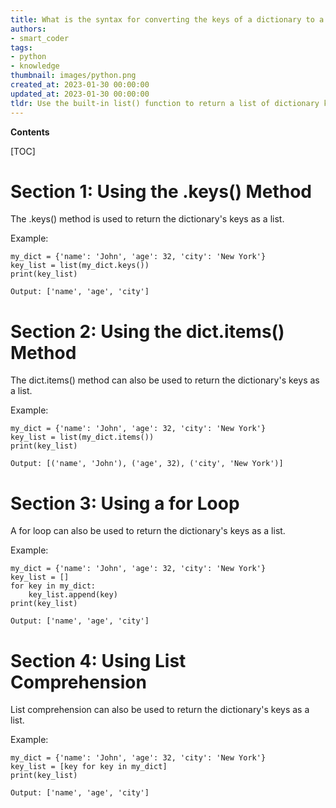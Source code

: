 ```yaml
---
title: What is the syntax for converting the keys of a dictionary to a list in python?
authors:
- smart_coder
tags:
- python
- knowledge
thumbnail: images/python.png
created_at: 2023-01-30 00:00:00
updated_at: 2023-01-30 00:00:00
tldr: Use the built-in list() function to return a list of dictionary keys.
---
```


**Contents**

[TOC]

# Section 1: Using the .keys() Method

The .keys() method is used to return the dictionary's keys as a list. 

Example: 

```
my_dict = {'name': 'John', 'age': 32, 'city': 'New York'}
key_list = list(my_dict.keys())
print(key_list)

Output: ['name', 'age', 'city']
```

# Section 2: Using the dict.items() Method

The dict.items() method can also be used to return the dictionary's keys as a list.

Example:

```
my_dict = {'name': 'John', 'age': 32, 'city': 'New York'}
key_list = list(my_dict.items())
print(key_list)

Output: [('name', 'John'), ('age', 32), ('city', 'New York')]
```

# Section 3: Using a for Loop

A for loop can also be used to return the dictionary's keys as a list.

Example:

```
my_dict = {'name': 'John', 'age': 32, 'city': 'New York'}
key_list = []
for key in my_dict:
    key_list.append(key)
print(key_list)

Output: ['name', 'age', 'city']
```

# Section 4: Using List Comprehension

List comprehension can also be used to return the dictionary's keys as a list.

Example:

```
my_dict = {'name': 'John', 'age': 32, 'city': 'New York'}
key_list = [key for key in my_dict]
print(key_list)

Output: ['name', 'age', 'city']
```
